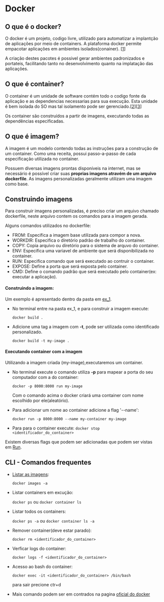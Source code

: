 # Docker

## O que é o docker?
  O docker é um projeto, codigo livre, utilizado para automatizar a implantção de aplicações por meio de containers. A plataforma docker permite empacotar aplicações em ambientes isolados(conainer). [[1](https://docs.docker.com/get-started/overview/]#the-docker-platform)]

  A criação destes pacotes é possivel gerar ambientes padronizados e portateis, facilitando tanto no desenvolvimento quanto na implatação das aplicações.

## O que é container?
  
  O container é um unidade de software contém todo o codigo fonte da aplicação e as dependencias necessarias para sua execução. Esta unidade é bem isolada do SO mas tal isolamento pode ser gerenciado.[[2](https://www.docker.com/resources/what-container/)][[3](https://docs.docker.com/get-started/overview/#the-docker-platform)]

  Os container são construídos a partir de imagens, executando todas as dependências especificadas.

## O que é imagem?
  A imagem é um modelo contendo todas as instruções para a construção de um container. Como uma receita, possui passo-a-passo de cada especificação utilizada no container.

  Possuem diversas imagens prontas disponíveis na internet, mas se necessário é possível criar suas **proprias imagens atravém de um arquivo dockerfile**. As imagens personalizadas geralmente utilizam uma imagem como base.

## Construindo imagens
  Para construir imagens personalizadas, é preciso criar um arquivo chamado dockerfile, neste arquivo contem os comandos para a imagem gerada.

  Alguns comandos utilizados no dockerfile:

  * FROM: Especifica a imagem base utilizada para compor a nova.
  * WORKDIR: Especifica o diretório padrão de trabalho do container.
  * COPY: Copia arquivo ou diretório para o sistema de arquvo do container.
  * ENV: Especifica uma variavel de ambiente que será disponibilizada no container.
  * RUN: Especifica comando que será executado ao contruir o container.
  * EXPOSE: Define a porta que será exposta pelo container.
  * CMD: Define o comando padrão que será executado pelo container(ex: executar a aplicação).

  #### Construindo a imagem:
  Um exemplo é apresentado dentro da pasta em [ex_1]().
  
  * No terminal entre na pasta ex_1, e para construir a imagem execute:
  
    `docker build .`

  * Adicione uma tag a imagem com **-t**, pode ser utilizada como identificado personalizado.

    `docker build -t my-image .`

  #### Executando container com a imagem

  Utilizando a imagem criada (my-image),executaremos um container.

  * No terminal execute o comando utiliza **-p** para mapear a porta do seu computador com a do container:

    `docker -p 8000:8000 run my-image`
  
    Com o comando acima o docker criará uma container com nome escolhido por ele(aleatório).

  * Para adicionar um nome ao container adicione a flag '--name':

    `docker run -p 8000:8000 --name my-container my-image`
  
  * Para para o container execute:
    `docker stop <identificador_do_container>`
  
  Existem diversas flags que podem ser adicionadas que podem ser vistas em [Run](https://docs.docker.com/engine/reference/commandline/run/).
  
## CLI - Comandos frequentes
  * [Listar as imagens](https://docs.docker.com/engine/reference/commandline/images/):

    `docker images -a`

  * Listar containers em excução:

    `docker ps` ou `docker container ls`

  * Listar todos os containers:
    
    `docker ps -a` ou `docker container ls -a`

  * Remover container(deve estar parado):
    
    `docker rm <identificador_do_container>`

  * Verficar logs do container:

    `docker logs -f <identificador_do_container>`

  * Acesso ao bash do container:

    `docker exec -it <identificador_do_container> /bin/bash`
    
    para sair precione ctr+d

  * Mais comando podem ser em contrados na pagina [oficial do docker](https://docs.docker.com/engine/reference/commandline/docker/)

